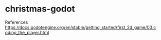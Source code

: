 # christmas-godot

References
https://docs.godotengine.org/en/stable/getting_started/first_2d_game/03.coding_the_player.html
